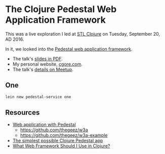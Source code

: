 # The Clojure Pedestal Web Application Framework

This was a live exploration I led  at
[STL Clojure](http://www.meetup.com/stl-clojure/)
on Tuesday, September 20, AD 2016.

In it, we looked into the
[Pedestal web application framework](https://github.com/pedestal/pedestal).

- The talk's [slides in PDF](https://github.com/cgore/2016-09-20-clojure-pedestal/raw/master/slides/slides.pdf).
- My personal website, [cgore.com](http://www.cgore.com).
- The talk's [details on Meetup](https://www.meetup.com/stl-clojure/events/233916958/).

## One

```bash
lein new pedestal-service one
```

## Resources

- [Web application with Pedestal](http://thegeez.net/2015/05/16/w3a_web_application_pedestal.html)
  - https://github.com/thegeez/w3a
  - https://github.com/thegeez/w3a-example
- [The simplest possible Clojure Pedestal app](https://e-string.com/articles/the-simplest-possible-clojure-pedestal-app/)
- [What Web Framework Should I Use in Clojure?](http://www.lispcast.com/what-web-framework-should-i-use)
